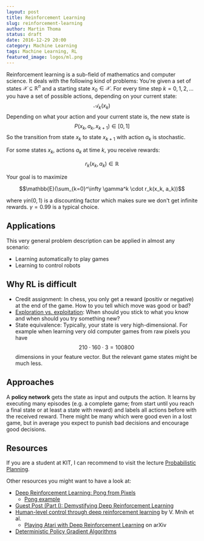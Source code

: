 ```yaml
---
layout: post
title: Reinforcement Learning
slug: reinforcement-learning
author: Martin Thoma
status: draft
date: 2016-12-29 20:00
category: Machine Learning
tags: Machine Learning, RL
featured_image: logos/ml.png
---
```

Reinforcement learning is a sub-field of mathematics and computer science. It
deals with the following kind of problems: You're given a set of states
$\mathcal{X} \subseteq \mathbb{R}^n$ and a starting state $x_0 \in \mathcal{X}$.
For every time step $k = 0, 1, 2, \dots$ you have a set of possible actions,
depending on your current state:
$$\mathcal{A}_k(x_k)$$
Depending on what your action and your current state is, the new state is
$$P(x_k, a_k, x_{k+1}) \in [0, 1]$$
So the transition from state $x_k$ to state $x_{k+1}$ with action $a_k$ is
stochastic.

For some states $x_k$, actions $a_k$ at time $k$, you receive rewards:

$$r_k(x_k, a_k) \in \mathbb{R}$$

Your goal is to maximize

$$\mathbb{E}(\sum_{k=0}^\infty \gamma^k \cdot r_k(x_k, a_k))$$

where $\gamma in (0, 1)$ is a discounting factor which makes sure we don't get
infinite rewards. $\gamma = 0.99$ is a typical choice.


## Applications

This very general problem description can be applied in almost any scenario:

* Learning automatically to play games
* Learning to control robots


## Why RL is difficult

* Credit assignment: In chess, you only get a reward (positiv or negative) at
  the end of the game. How to you tell which move was good or bad?
* [Exploration vs. exploitation](https://martin-thoma.com/probabilistische-planung/#exporation-exploitation):
  When should you stick to what you know and when should you try something new?
* State equivalence: Typically, your state is very high-dimensional. For example
  when learning very old computer games from raw pixels you have
  $$210 \cdot 160 \cdot 3 = 100800$$
  dimensions in your feature vector. But the relevant game states might be
  much less.


## Approaches

A **policy network** gets the state as input and outputs the action. It learns
by executing many episodes (e.g. a complete game; from start until you reach a
final state or at least a state with reward) and labels all actions before with
the received reward. There might be many which were good even in a lost game,
but in average you expect to punish bad decisions and encourage good decisions.


## Resources

If you are a student at KIT, I can recommend to visit the lecture
[Probabilistic Planning](https://martin-thoma.com/probabilistische-planung/).

Other resources you might want to have a look at:

* [Deep Reinforcement Learning: Pong from Pixels](http://karpathy.github.io/2016/05/31/rl/)
    * [Pong example](https://gist.github.com/karpathy/a4166c7fe253700972fcbc77e4ea32c5)
* [Guest Post (Part I): Demystifying Deep Reinforcement Learning](https://www.nervanasys.com/demystifying-deep-reinforcement-learning/)
* [Human-level control through deep reinforcement learning](http://www.nature.com/nature/journal/v518/n7540/pdf/nature14236.pdf) by V. Mnih et al.
    * [Playing Atari with Deep Reinforcement Learning](http://arxiv.org/abs/1312.5602) on arXiv
* [Deterministic Policy Gradient Algorithms](http://jmlr.org/proceedings/papers/v32/silver14.pdf)